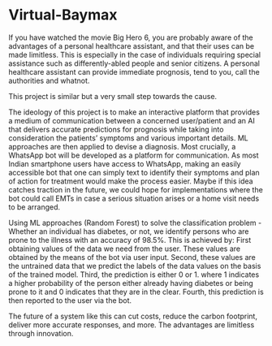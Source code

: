# Virtual-Baymax

If you have watched the movie Big Hero 6, you are probably aware of the advantages of a personal healthcare assistant, and that their uses can be made limitless. This is especially in the case of individuals requiring special assistance such as differently-abled people and senior citizens. A personal healthcare assistant can provide immediate prognosis, tend to you, call the authorities and whatnot.

This project is similar but a very small step towards the cause.

The ideology of this project is to make an interactive platform that provides a medium of communication between a concerned user/patient and an AI that delivers accurate predictions for prognosis while taking into consideration the patients’ symptoms and various important details. ML approaches are then applied to devise a diagnosis. Most crucially, a WhatsApp bot will be developed as a platform for communication. As most Indian smartphone users have access to WhatsApp, making an easily accessible bot that one can simply text to identify their symptoms and plan of action for treatment would make the process easier. Maybe if this idea catches traction in the future, we could hope for implementations where the bot could call EMTs in case a serious situation arises or a home visit needs to be arranged.

Using ML approaches (Random Forest) to solve the classification problem - Whether an individual has diabetes, or not, we identify persons who are prone to the illness with an accuracy of 98.5%. This is achieved by:
      First obtaining values of the data we need from the user. These values are obtained by the means of the bot via user input. 
      Second, these values are the untrained data that we predict the labels of the data values on the basis of the trained model. 
      Third, the prediction is either 0 or 1. where 1 indicates a higher probability of the person either already having diabetes or being prone to it and 0 indicates that they                are in the clear. 
      Fourth, this prediction is then reported to the user via the bot.

The future of a system like this can cut costs, reduce the carbon footprint, deliver more accurate responses, and more. The advantages are limitless through innovation.

